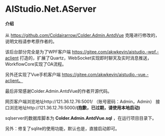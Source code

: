 # AIStudio.Net.AServer

#### 介绍
从
https://github.com/Coldairarrow/Colder.Admin.AntdVue
克隆进行修改的，说明文档请参考原作者的。

该后台部分完全是为了WPF客户端 
https://gitee.com/akwkevin/aistudio.-wpf.-aclient
打造的，扩展了Quartz，WebSocket实现即时聊天及实时消息推送，WorkflowCore实现了OA流程。

另外还实现了Vue手机客户端 https://gitee.com/akwkevin/aistudio.-vue.-aclient。

最后非常感谢Colder.Admin.AntdVue的作者开源代码。

网页客户端浏览地址http://121.36.12.76:5001/ （账号密码：Admin，Admin） 接口浏览地址http://121.36.12.76:5000/**(抱歉，已过期，请使用本地启动)** 

sqlserver的数据库脚本为 **Colder.Admin.AntdVue.sql** ，在运行项目目录下。

另外：修复了sqlite的使用功能，默认也是，直接启动即可。